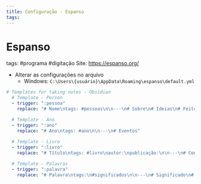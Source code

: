 ```yaml
---
title: Configuração - Espanso
tags: 
---
```

# Espanso
tags: #programa #digitação
Site: https://espanso.org/
- Alterar as configurações no arquivo
	- Windows: `C:\Users\{usuário}\AppData\Roaming\espanso\default.yml`
```yml
# Templates for taking notes - Obsidian
  # Template - Person
  - trigger: ":pessoa"
    replace: "# Nome\ntags: #pessoas\n\n---\n# Sobre\n# Ideias\n# Feitos"

  # Template - Ano
  - trigger: ":ano"
    replace: "# Ano\ntags: #ano\n\n---\n# Eventos"
  
  # Template - Livro
  - trigger: ":livro"
    replace: "# Título\ntags: #livro\nautor:\npublicação:\n\n---\n# Conteúdo\n# Notas"

  # Template - Palavras
  - trigger: ":palavra"
    replace: "# Palavra\ntags:\n#significados\n\n---\n# Significado\n# Origem"
```